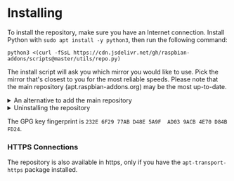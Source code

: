 # Installing

To install the repository, make sure you have an Internet connection. Install Python with `sudo apt install -y python3`, then run the following command:

```
python3 <(curl -fSsL https://cdn.jsdelivr.net/gh/raspbian-addons/scripts@master/utils/repo.py)
```
The install script will ask you which mirror you would like to use. Pick the mirror that's closest to you for the most reliable speeds. Please note that the main repository (apt.raspbian-addons.org) may be the most up-to-date.

<details>
<summary> An alternative to add the main repository </summary>
  
 First, install `extrepo`.
  
 ```
 sudo apt install -y extrepo
 ```
 Then, enable the Raspbian Addons repository.
 ```
 extrepo enable raspbian-addons
 ```
</details>

<details>
<summary> Uninstalling the repository </summary>

  To <i><strong>uninstall</strong></i>, execute this command. 
```
bash <(curl -fSsL https://cdn.jsdelivr.net/gh/raspbian-addons/scripts@master/utils/uninstall.sh)
```

</details>

The GPG key fingerprint is `232E 6F29 77AB D48E 5A9F  AD03 9ACB 4E70 D84B FD24`.
  
### HTTPS Connections
  
The repository is also available in https, only if you have the `apt-transport-https` package installed.
